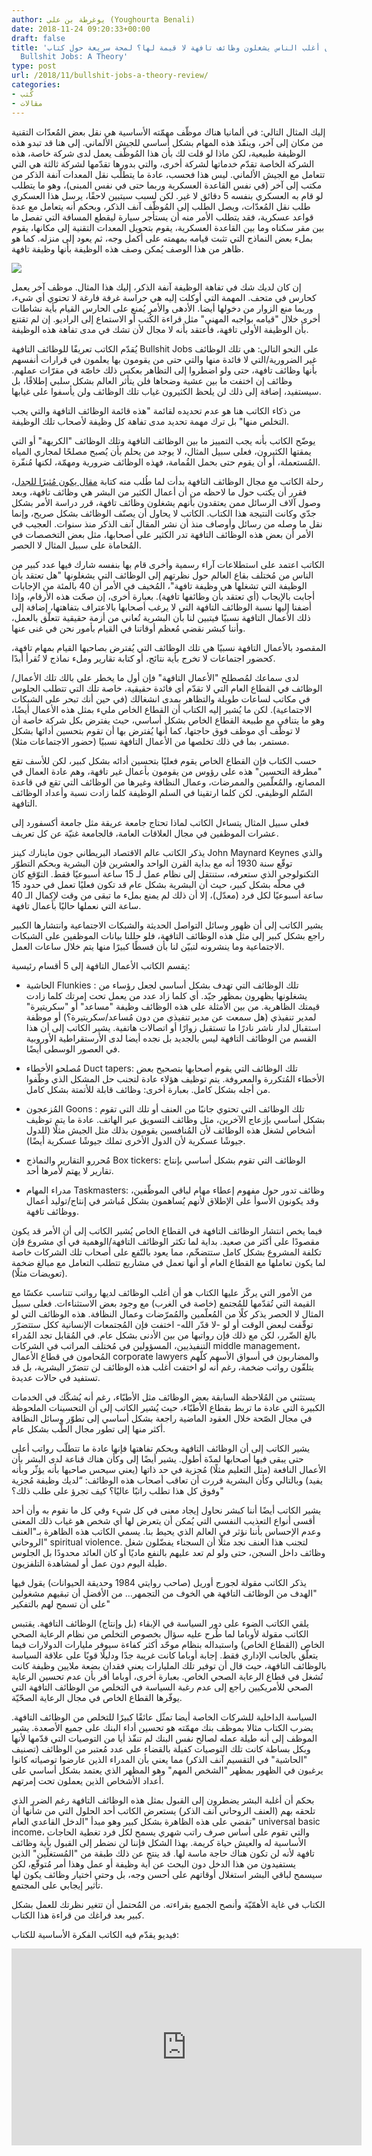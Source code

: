 ```yaml
---
author: يوغرطة بن علي (Youghourta Benali)
date: 2018-11-24 09:20:33+00:00
draft: false
title: 'هل يُعقل أن أغلب الناس يشغلون وظائف تافهة لا قيمة لها؟ لمحة سريعة حول كتاب
  Bullshit Jobs: A Theory'
type: post
url: /2018/11/bullshit-jobs-a-theory-review/
categories:
- كُتب
- مقالات
---
```


إليك المثال التالي: في ألمانيا هناك موظّف مهمّته الأساسية هي نقل بعض المُعدّات التقنية من مكان إلى آخر، وينفّذ هذه المهام بشكل أساسي للجيش الألماني. إلى هنا قد تبدو هذه الوظيفة طبيعية، لكن ماذا لو قلت لك بأن هذا المُوظّف يعمل لدى شركة خاصة، هذه الشركة الخاصة تقدّم خدماتها لشركة أخرى، والتي بدورها تقدّمها لشركة ثالثة هي التي تتعامل مع الجيش الألماني. ليس هذا فحسب، عادة ما يتطلّب نقل المعدات آنفة الذكر من مكتب إلى آخر (في نفس القاعدة العسكرية وربما حتى في نفس المبنى)، وهو ما يتطلب لو قام به العسكري بنفسه 5 دقائق لا غير. لكن لسبب سيتبين لاحقًا، يرسل هذا العسكري طلب نقل المُعدّات، ويصل الطلب إلى المُوظّف آنف الذكر، وبحكم أنه يتعامل مع عدة قواعد عسكرية، فقد يتطلب الأمر منه أن يستأجر سيارة ليقطع المسافة التي تفصل ما بين مقر سكناه وما بين القاعدة العسكرية، يقوم بتحويل المعدات التقنية إلى مكانها، يقوم بملء بعض النماذج التي تثبت قيامه بمهمته على أكمل وجه، ثم يعود إلى منزله. كما هو ظاهر من هذا الوصف يُمكن وصف هذه الوظيفة بأنها وظيفة تافهة.




[![](http://www.it-scoop.com/wp-content/uploads/2018/11/bullshit-jobs.jpg)
](http://www.it-scoop.com/2018/11/bullshit-jobs-a-theory-review/bullshit-jobs/)




إن كان لديك شك في تفاهة الوظيفة آنفة الذكر، إليك هذا المثال. موظف آخر يعمل كحارس في متحف. المهمة التي أوكلت إليه هي حراسة غرفة فارغة لا تحتوي أي شيء، وربما منع الزوار من دخولها أيضا. الأدهى والأمر يُمنع على الحارس القيام بأية نشاطات أخرى خلال "قيامه بواجبه المهني" مثل قراءة الكُتب أو الاستماع إلى الراديو. إن لم تقتنع بأن الوظيفة الأولى تافهة، فأعتقد بأنه لا مجال لأن تشك في مدى تفاهة هذه الوظيفة.




يُقدّم الكاتب تعريفًا للوظائف التافهة Bullshit Jobs على النحو التالي: هي تلك الوظائف غير الضرورية/التي لا فائدة منها والتي حتى من يقومون بها يعلمون في قرارات أنفسهم بأنها وظائف تافهة، حتى ولو اضطروا إلى التظاهر بعكس ذلك خاصّة في مقرّات عملهم. وظائف إن اختفت ما بين عشية وضحاها فلن يتأثر العالم بشكل سلبي إطلاقًا، بل سيستفيد، إضافة إلى ذلك لن يلحظ الكثيرون غياب تلك الوظائف ولن يأسفوا على غيابها.




من ذكاء الكاتب هنا هو عدم تحديده لقائمة "هذه قائمة الوظائف التافهة والتي يجب التخلص منها" بل ترك مهمة تحديد مدى تفاهة كل وظيفة لأصحاب تلك الوظيفة.




يوضّح الكاتب بأنه يجب التمييز ما بين الوظائف التافهة وتلك الوظائف "الكريهة" أو التي يمقتها الكثيرون، فعلى سبيل المثال، لا يوجد من يحلم بأن يُصبح مصلحًا لمجاري المياه المُستعملة، أو أن يقوم حتى بحمل القُمامة، فهذه الوظائف ضرورية ومهمّة، لكنها مُنفّرة.




رحلة الكاتب مع مجال الوظائف التافهة بدأت لما طُلب منه كتابة [مقال يكون مُثيرًا للجدل](https://strikemag.org/bullshit-jobs/)، فقرر أن يكتب حول ما لاحظه من أن أعمال الكثير من البشر هي وظائف تافهة، وبعد وصول آلاف الرسائل ممن يعتقدون بأنهم يشغلون وظائف تافهة، قرر دراسة الأمر بشكل جدّي وكانت النتيجة هذا الكتاب. الكاتب لا يحاول أن يصنّف الوظائف بشكل صريح، وإنما نقل ما وصله من رسائل وأوصاف منذ أن نشر المقال آنف الذكر منذ سنوات. العجيب في الأمر أن بعض هذه الوظائف التافهة تدر الكثير على أصحابها، مثل بعض التخصصات في المُحاماة على سبيل المثال لا الحصر.




الكاتب اعتمد على استطلاعات آراء رسمية وأخرى قام بها بنفسه شارك فيها عدد كبير من الناس من مُختلف بقاع العالم حول نظرتهم إلى الوظائف التي يشغلونها "هل تعتقد بأن الوظيفة التي تشغلها هي وظيفة تافهة"، المُخيف في الأمر أن 40 بالمئة من الإجابات أجابت بالإيجاب (أي تعتقد بأن وظائفها تافهة). بعبارة أخرى، إن صحّت هذه الأرقام، وإذا أضفنا إليها نسبة الوظائف التافهة التي لا يرغب أصحابها بالاعتراف بتفاهتها، إضافة إلى ذلك الأعمال التافهة نسبيًا فيتبين لنا بأن البشرية تُعاني من أزمة حقيقية تتعلّق بالعمل، وأننا كبشر نقضي مُعظم أوقاتنا في القيام بأمور نحن في غنى عنها.




المقصود بالأعمال التافهة نسبيًا هي تلك الوظائف التي يُفترض بصاحبها القيام بمهام تافهة، كحضور اجتماعات لا تخرج بأية نتائج، أو كتابة تقارير وملء نماذج لا تُقرأ أبدًا.




لدى سماعك لمُصطلح "الأعمال التافهة" فإن أول ما يخطر على بالك تلك الأعمال/الوظائف في القطاع العام التي لا تقدّم أي فائدة حقيقية، خاصة تلك التي تتطلب الجلوس في مكاتب لساعات طويلة والتظاهر بمدى انشغالك (في حين أنك تبحر على الشبكات الاجتماعية). لكن ما يُشير إليه الكتاب أن القطاع الخاص مليء بمثل هذه الأعمال أيضًا، وهو ما يتنافى مع طبيعة القطاع الخاص بشكل أساسي، حيث يفترض بكل شركة خاصة أن لا توظّف أي موظف فوق حاجتها، كما أنها يُفترض بها أن تقوم بتحسين أدائها بشكل مستمر، بما في ذلك تخلصها من الأعمال التافهة نسبيًا (حضور الاجتماعات مثلا).




حسب الكتاب فإن القطاع الخاص يقوم فعليًا بتحسين أدائه بشكل كبير، لكن للأسف تقع "مطرقة التحسين" هذه على رؤوس من يقومون بأعمال غير تافهة، وهم عادة العمال في المصانع، والمُعلّمين والممرضات، وعمال النظافة وغيرها من الوظائف التي تقع في قاعدة السّلم الوظيفي. لكن كلما ارتقينا في السلم الوظيفة كلما زادت نسبة وأعداد الوظائف التافهة.




فعلى سبيل المثال يتساءل الكاتب لماذا تحتاج جامعة عريقة مثل جامعة أكسفورد إلى عشرات الموظفين في مجال العلاقات العامة، فالجامعة غنيّة عن كل تعريف.




يذكر الكاتب عالم الاقتصاد البريطاني جون ماينارك كينز John Maynard Keynes والذي توقّع سنة 1930 أنه مع بداية القرن الواحد والعشرين فإن البشرية وبحكم التطوّر التكنولوجي الذي ستعرفه، ستنتقل إلى نظام عمل لـ 15 ساعة أسبوعيًا فقط. التوّقع كان في محلّه بشكل كبير، حيث أن البشرية بشكل عام قد تكون فعليًا تعمل في حدود 15 ساعة أسبوعيًا لكل فرد (معدّل)، إلا أن ذلك لم يمنع بملء ما تبقى من وقت لإكمال الـ 40 ساعة التي نعملها حاليًا بأعمال تافهة.




يشير الكاتب إلى أن ظهور وسائل التواصل الحديثة والشبكات الاجتماعية وانتشارها الكبير راجع بشكل كبير إلى مثل هذه الوظائف التافهة، فلو حللنا بيانات الموظفين على الشبكات الاجتماعية وما ينشرونه لتبيّن لنا بأن قسطًا كبيرًا منها يتم خلال ساعات العمل.




يقسم الكاتب الأعمال التافهة إلى 5 أقسام رئيسية:




- الحاشية Flunkies : تلك الوظائف التي تهدف بشكل أساسي لجعل رؤساء من يشغلونها يظهرون بمظهر جيّد. أي كلما زاد عدد من يعمل تحت إمرتك كلما زادت قيمتك الظاهرية. من بين الأمثلة على هذه الوظائف وظيفة "مساعد" أو "سكريتيرة" لمدير تنفيذي (هل سمعت عن مدير تنفيذي من دون مُساعد/سكريتيرة؟) أو موظفة استقبال لدار ناشر نادرًا ما تستقبل زوارًا أو اتصالات هاتفية. يشير الكاتب إلى أن هذا القسم من الوظائف التافهة ليس بالجديد بل نجده أيضا لدى الأرستقراطية الأوروبية في العصور الوسطى أيضًا.




- مُصلحو الأخطاء Duct tapers: تلك الوظائف التي يقوم أصحابها بتصحيح بعض الأخطاء المُتكررة والمعروفة. يتم توظيف هؤلاء عادة لتجنب حل المشكل الذي وظّفوا من أجله بشكل كامل. بعبارة أخرى: وظائف قابلة للأتمتة بشكل كامل.




- المُزعجون Goons : تلك الوظائف التي تحتوي جانبًا من العنف أو تلك التي تقوم بشكل أساسي بإزعاج الآخرين، مثل وظائف التسويق عبر الهاتف. عادة ما يتم توظيف أشخاص لشغل هذه الوظائف لأن المُنافسين يقومون بذلك مثل الجيش مثلًا (للدول جيوشًا عسكرية لأن الدول الأخرى تملك جيوشًا عسكرية أيضًا).




- مُحررو التقارير والنماذج Box tickers: الوظائف التي تقوم بشكل أساسي بإنتاج تقارير لا يهتم لأمرها أحد.




- مدراء المهام Taskmasters: وظائف تدور حول مفهوم إعطاء مهام لباقي الموظّفين، وقد يكونون الأسوأ على الإطلاق لأنهم يُساهمون بشكل مُباشر في إنتاج/توليد أعمال ووظائف تافهة.




فيما يخص انتشار الوظائف التافهة في القطاع الخاص يُشير الكاتب إلى أن الأمر قد يكون مقصودًا على أكثر من صعيد. بداية لما تكثر الوظائف التافهة/الوهمية في أي مشروع فإن تكلفة المشروع بشكل كامل ستتضخّم، مما يعود بالنّفع على أصحاب تلك الشركات خاصة لما يكون تعاملها مع القطاع العام أو أنها تعمل في مشاريع تتطلب التعامل مع مبالغ ضخمة (تعويضات مثلًا).




من الأمور التي يركّز عليها الكتاب هو أن أغلب الوظائف لديها رواتب تتناسب عكسًا مع القيمة التي تُقدّمها للمُجتمع (خاصة في الغرب) مع وجود بعض الاستثناءات. فعلى سبيل المثال لا الحصر يذكر كلًا من المُعلّمين والمُمرّضات وعمال النظافة. هذه الوظائف التي لو توقّفت لبعض الوقت أو لو -لا قدّر الله- اختفت فإن المُجتمعات الإنسانية ككل ستتضرّر بالغ الضّرر، لكن مع ذلك فإن رواتبها من بين الأدنى بشكل عام. في المُقابل تجد المُدراء التنفيذيين، المسؤولين في مُختلف المراتب في الشركات middle management، المُحامون في قطاع الأعمال corporate lawyers والمضاربون في أسواق الأسهم كلّهم يتلقّون رواتب ضخمة، رغم أنه لو اختفت أغلب هذه الوظائف لن تتضرّر البشرية، بل قد تستفيد في حالات عديدة.




يستثني من المُلاحظة السابقة بعض الوظائف مثل الأطبّاء، رغم أنه يُشكّك في الخدمات الكبيرة التي عادة ما تربط بقطاع الأطبّاء، حيث يُشير الكاتب إلى أن التحسينات الملحوظة في مجال الصّحة خلال العقود الماضية راجعة بشكل أساسي إلى تطوّر وسائل النظافة أكثر منها إلى تطور مجال الطّب بشكل عام.




يشير الكاتب إلى أن الوظائف التافهة وبحكم تفاهتها فإنها عادة ما تتطلّب رواتب أعلى حتى يبقى فيها أصحابها لمدّة أطول. يشير أيضًا إلى وكأن هناك قناعة لدى البشر بأن الأعمال النافعة (مثل التعليم مثلًا) مُجزية في حد ذاتها (يعني سيحس صاحبها بأنه يؤثّر وبأنه يفيد) وبالتالي وكأن البشرية قررت أن تعاقب أصحاب هذه الوظائف: “لديك وظيفة مُجزية وفوق كل هذا تطلب راتبًا عاليًا؟ كيف تجرؤ على طلب ذلك؟"




يشير الكاتب أيضًا أننا كبشر نحاول إيجاد معنى في كل شيء وفي كل ما نقوم به وأن أحد أقسى أنواع التعذيب النفسي التي يُمكن أن يتعرض لها أي شخص هو غياب ذلك المعنى وعدم الإحساس بأننا نؤثر في العالم الذي يحيط بنا. يسمي الكاتب هذه الظاهرة بـ"العنف الروحاني" spiritual violence. لتجنب هذا العنف نجد مثلًا أن السجناء يفضّلون شغل وظائف داخل السجن، حتى ولو لم تعد عليهم بالنفع ماديًا أو كان العائد محدودًا بل الجلوس طيلة اليوم دون عمل أو لمشاهدة التلفزيون.




يذكر الكاتب مقولة لجورج أوريل (صاحب روايتي 1984 وحديقة الحيوانات) يقول فيها "الهدف من الوظائف التافهة هي الخوف من التجمهر… من الأفضل أن تبقيهم مشغولين على أن تسمح لهم بالتفكير"




يلقي الكاتب الضوء على دور السياسة في الإبقاء (بل وإنتاج) الوظائف التافهة. يقتبس الكاتب مقولة لأوباما لما طُرح عليه سؤال بخصوص التخلص من نظام الرعاية الصحي الخاص (القطاع الخاص) واستبداله بنظام موحّد أكثر كفاءة سيوفر مليارات الدولارات فيما يتعلّق بالجانب الإداري فقط. إجابة أوباما كانت غريبة جدًا ودليلًا قويًا على علاقة السياسة بالوظائف التافهة، حيث قال أن توفير تلك المليارات يعني فقدان بضعة ملايين وظيفة كانت تُشغل في قطاع الرعاية الصحي الخاص. بعبارة أخرى، أوباما أقر بأن عدم تحسين الرعاية الصحي للأمريكيين راجع إلى عدم رغبة السياسة في التخلص من الوظائف التافهة التي يوفّرها القطاع الخاص في مجال الرعاية الصحّيّة.




السياسة الداخلية للشركات الخاصة أيضا تمثّل عائقًا كبيرًا للتخلص من الوظائف التافهة. يضرب الكتاب مثالا بموظف بنك مهمّته هو تحسين أداء البنك على جميع الأصعدة. يشير الموظف إلى أنه طيلة عمله لصالح نفس البنك لم تنفّذ أيا من التوصيات التي قدّمها لأنها وبكل بساطة كانت تلك التوصيات كفيلة بالقضاء على عدد مُعتبر من الوظائف (تصنيف "الحاشية" في التقسيم آنف الذكر) مما يعني بأن المدراء الذين عارضوا توصياته كانوا يرغبون في الظهور بمظهر "الشخص المهم" وهو المظهر الذي يعتمد بشكل أساسي على أعداد الأشخاص الذين يعملون تحت إمرتهم.




بحكم أن أغلبة البشر يضطرون إلى القبول بمثل هذه الوظائف التافهة رغم الضرر الذي تلحقه بهم (العنف الروحاني آنف الذكر) يستعرض الكاتب أحد الحلول التي من شأنها أن تقضي على هذه الظاهرة بشكل كبير وهو مبدأ "الدخل القاعدي العام" universal basic income، والتي تقوم على أساس صرف راتب شهري يسمح لكل فرد تغطية الحاجات الأساسية له والعيش حياة كريمة. بهذا الشكل فإننا لن نضطر إلى القبول بأية وظائف تافهة لأنه لن تكون هناك حاجة ماسة لها. قد ينتج عن ذلك طبقة من "المُستغلّين" الذين يستفيدون من هذا الدخل دون البحث عن أية وظيفة أو عمل وهذا أمر مُتوقّع، لكن سيسمح لباقي البشر استغلال أوقاتهم على أحسن وجه، بل وحتى اختيار وظائف يكون لها تأثير إيجابي على المجتمع.




الكتاب في غاية الأهمّيّة وأنصح الجميع بقراءته. من المُحتمل أن تتغير نظرتك للعمل بشكل كبير بعد فراغك من قراءة هذا الكتاب.




فيديو يقدّم فيه الكاتب الفكرة الأساسية للكتاب:




<iframe src="https://www.youtube.com/embed/kehnIQ41y2o" allowfullscreen="allowfullscreen" height="315" frameborder="0" width="560"></iframe>
